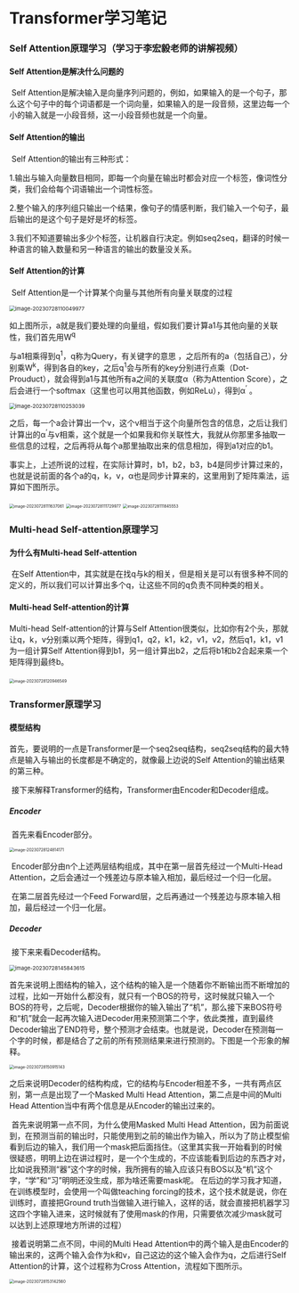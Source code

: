 # Transformer学习笔记

### Self Attention原理学习（学习于李宏毅老师的讲解视频）

#### Self Attention是解决什么问题的	

​	Self Attention是解决输入是向量序列问题的，例如，如果输入的是一个句子，那么这个句子中的每个词语都是一个词向量，如果输入的是一段音频，这里边每一个小的输入就是一小段音频，这一小段音频也就是一个向量。

#### Self Attention的输出

​	Self Attention的输出有三种形式：

​			1.输出与输入向量数目相同，即每一个向量在输出时都会对应一个标签，像词性分类，我们会给每个词语输出一个词性标签。	

​			2.整个输入的序列组只输出一个结果，像句子的情感判断，我们输入一个句子，最后输出的是这个句子是好是坏的标签。

​			3.我们不知道要输出多少个标签，让机器自行决定。例如seq2seq，翻译的时候一种语言的输入数量和另一种语言的输出的数量没关系。

#### Self Attention的计算

​		Self Attention是一个计算某个向量与其他所有向量关联度的过程 

<img src="img-Transformer\image-20230728110049977.png" alt="image-20230728110049977" style="zoom:67%;" />

如上图所示，a就是我们要处理的向量组，假如我们要计算a1与其他向量的关联性，我们首先用W<sup>q</sup>

与a1相乘得到q<sup>1</sup>，q称为Query，有关键字的意思 ，之后所有的a（包括自己），分别乘W<sup>k</sup>，得到各自的key，之后q<sup>1</sup>会与所有的key分别进行点乘（Dot-Prouduct），就会得到a1与其他所有a之间的关联度α（称为Attention Score），之后会进行一个softmax（这里也可以用其他函数，例如ReLu），得到α<sup>’</sup> 。



<img src="img-Transformer\image-20230728110253039.png" alt="image-20230728110253039" style="zoom:67%;" />

之后，每一个a会计算出一个v，这个v相当于这个向量所包含的信息，之后让我们计算出的α<sup>’</sup>与v相乘，这个就是一个如果我和你关联性大，我就从你那里多抽取一些信息的过程，之后再将从每个a那里抽取出来的信息相加，得到a1对应的b1。



​	事实上，上述所说的过程，在实际计算时，b1，b2，b3，b4是同步计算过来的，也就是说前面的各个a的q，k，v，α也是同步计算来的，这里用到了矩阵乘法，运算如下图所示。

<img src="img-Transformer\image-20230728111637061.png" alt="image-20230728111637061" style="zoom:50%;" />



<img src="img-Transformer\image-20230728111729977.png" alt="image-20230728111729977" style="zoom:50%;" />

<img src="img-Transformer\image-20230728111845553.png" alt="image-20230728111845553" style="zoom:50%;" />



### Multi-head Self-attention原理学习

#### 为什么有Multi-head Self-attention

​		在Self Attention中，其实就是在找q与k的相关，但是相关是可以有很多种不同的定义的，所以我们可以计算出多个q，让这些不同的q负责不同种类的相关。

#### Multi-head Self-attention的计算

Multi-head Self-attention的计算与Self Attention很类似，比如你有2个头，那就让q，k，v分别乘以两个矩阵，得到q1，q2，k1，k2，v1，v2，然后q1，k1，v1为一组计算Self Attention得到b1，另一组计算出b2，之后将b1和b2合起来乘一个矩阵得到最终b。

​	<img src="img-Transformer\image-20230728120946549.png" alt="image-20230728120946549" style="zoom:50%;" />



### Transformer原理学习

#### 模型结构

​		首先，要说明的一点是Transformer是一个seq2seq结构，seq2seq结构的最大特点是输入与输出的长度都是不确定的，就像最上边说的Self Attention的输出结果的第三种。

​		接下来解释Transformer的结构，Transformer由Encoder和Decoder组成。

##### Encoder

​		首先来看Encoder部分。

<img src="img-Transformer\image-20230728124814171.png" alt="image-20230728124814171" style="zoom: 50%;" />

​		Encoder部分由n个上述两层结构组成，其中在第一层首先经过一个Multi-Head Attention，之后会通过一个残差边与原本输入相加，最后经过一个归一化层。

​		在第二层首先经过一个Feed Forward层，之后再通过一个残差边与原本输入相加，最后经过一个归一化层。

##### Decoder

​		接下来来看Decoder结构。

<img src="img-Transformer\image-20230728145843615.png" alt="image-20230728145843615" style="zoom: 67%;" />

​		首先来说明上图结构的输入，这个结构的输入是一个随着你不断输出而不断增加的过程，比如一开始什么都没有，就只有一个BOS的符号，这时候就只输入一个BOS的符号，之后呢，Decoder根据你的输入输出了“机”，那么接下来BOS符号和“机”就会一起再次输入进Decoder用来预测第二个字，依此类推，直到最终Decoder输出了END符号，整个预测才会结束。也就是说，Decoder在预测每一个字的时候，都是结合了之前的所有预测结果来进行预测的。下图是一个形象的解释。

<img src="img-Transformer\image-20230728150915143.png" alt="image-20230728150915143" style="zoom:50%;" />

​		之后来说明Decoder的结构构成，它的结构与Encoder相差不多，一共有两点区别，第一点是出现了一个Masked Multi Head Attention，第二点是中间的Multi Head Attention当中有两个信息是从Encoder的输出过来的。

​		首先来说明第一点不同，为什么使用Masked Multi Head Attention，因为前面说到，在预测当前的输出时，只能使用到之前的输出作为输入，所以为了防止模型偷看到后边的输入，我们用一个mask把后面挡住。（这里其实我一开始看到的时候很疑惑，明明上边在讲过程时，是一个个生成的，不应该能看到后边的东西才对，比如说我预测“器”这个字的时候，我所拥有的输入应该只有BOS以及“机”这个字，“学”和“习”明明还没生成，那为啥还需要mask呢。   在后边的学习我才知道，在训练模型时，会使用一个叫做teaching forcing的技术，这个技术就是说，你在训练时，直接把Ground truth当做输入进行输入，这样的话，就会直接把机器学习这四个字输入进来，这时候就有了使用mask的作用，只需要依次减少mask就可以达到上述原理地方所讲的过程）

​		接着说明第二点不同，中间的Multi Head Attention中的两个输入是由Encoder的输出来的，这两个输入会作为k和v，自己这边的这个输入会作为q，之后进行Self Attention的计算，这个过程称为Cross Attention，流程如下图所示。

<img src="img-Transformer\image-20230728153142560.png" alt="image-20230728153142560" style="zoom:50%;" />

